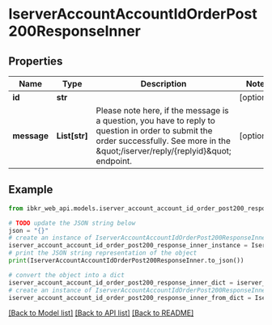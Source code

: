 # IserverAccountAccountIdOrderPost200ResponseInner


## Properties

Name | Type | Description | Notes
------------ | ------------- | ------------- | -------------
**id** | **str** |  | [optional] 
**message** | **List[str]** | Please note here, if the message is a question, you have to reply to question in order to submit the order successfully. See more in the \&quot;/iserver/reply/{replyid}\&quot; endpoint.  | [optional] 

## Example

```python
from ibkr_web_api.models.iserver_account_account_id_order_post200_response_inner import IserverAccountAccountIdOrderPost200ResponseInner

# TODO update the JSON string below
json = "{}"
# create an instance of IserverAccountAccountIdOrderPost200ResponseInner from a JSON string
iserver_account_account_id_order_post200_response_inner_instance = IserverAccountAccountIdOrderPost200ResponseInner.from_json(json)
# print the JSON string representation of the object
print(IserverAccountAccountIdOrderPost200ResponseInner.to_json())

# convert the object into a dict
iserver_account_account_id_order_post200_response_inner_dict = iserver_account_account_id_order_post200_response_inner_instance.to_dict()
# create an instance of IserverAccountAccountIdOrderPost200ResponseInner from a dict
iserver_account_account_id_order_post200_response_inner_from_dict = IserverAccountAccountIdOrderPost200ResponseInner.from_dict(iserver_account_account_id_order_post200_response_inner_dict)
```
[[Back to Model list]](../README.md#documentation-for-models) [[Back to API list]](../README.md#documentation-for-api-endpoints) [[Back to README]](../README.md)


